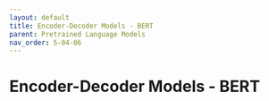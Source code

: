 ```yaml
---
layout: default
title: Encoder-Decoder Models - BERT
parent: Pretrained Language Models
nav_order: 5-04-06
---
```


# Encoder-Decoder Models - BERT
